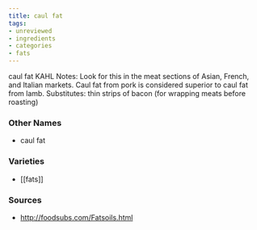 ```yaml
---
title: caul fat
tags:
- unreviewed
- ingredients
- categories
- fats
---
```

caul fat KAHL Notes: Look for this in the meat sections of Asian, French, and Italian markets. Caul fat from pork is considered superior to caul fat from lamb. Substitutes: thin strips of bacon (for wrapping meats before roasting)

### Other Names

* caul fat

### Varieties

* [[fats]]

### Sources
* http://foodsubs.com/Fatsoils.html
